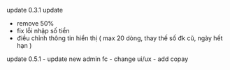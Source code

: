 update 0.3.1
update
- remove 50%
- fix lỗi nhập số tiền
- điều chỉnh thông tin hiển thị ( max 20 dòng, thay thế số đk cũ, ngày hết hạn )

  
update 0.5.1
       - update new admin fc
       - change ui/ux
       - add copay
